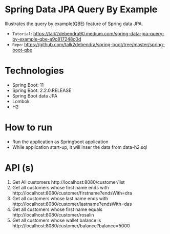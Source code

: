# Spring Data JPA Query By Example

Illustrates the query by example(QBE) feature of Spring data JPA. 

* `Tutorial`: https://talk2debendra90.medium.com/spring-data-jpa-query-by-example-qbe-a9c817248c0d
* `Repo`: https://github.com/talk2debendra/spring-boot/tree/master/spring-boot-qbe

# Technologies
- Spring Boot: 11
- Spring Boot: 2.2.0.RELEASE
- Spring Boot data JPA
- Lombok
- H2


# How to run
- Run the application as Springboot application
- While application start-up, it will inser the data from data-h2.sql 


# API (s)
1. Get All customers
	http://localhost:8080/customer/list
2. Get all customers whose first name ends with 
	http://localhost:8080/customer/firstname?endsWith=dra
3. Get all customers whose last name ends with
	http://localhost:8080/customer/lastname?endsWith=das
4. Get all customers whose first name equals
	http://localhost:8080/customer/rosalin
5. Get all customers whose wallet balance is
	http://localhost:8080/customer/balance?balance=5000




